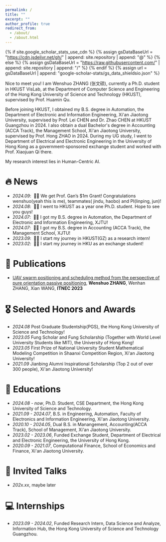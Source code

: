 ```yaml
---
permalink: /
title: ""
excerpt: ""
author_profile: true
redirect_from: 
  - /about/
  - /about.html
---
```


{% if site.google_scholar_stats_use_cdn %}
{% assign gsDataBaseUrl = "https://cdn.jsdelivr.net/gh/" | append: site.repository | append: "@" %}
{% else %}
{% assign gsDataBaseUrl = "https://raw.githubusercontent.com/" | append: site.repository | append: "/" %}
{% endif %}
{% assign url = gsDataBaseUrl | append: "google-scholar-stats/gs_data_shieldsio.json" %}

<span class='anchor' id='about-me'></span>

Nice to meet you! I am Wenshuo ZHANG (张文硕), currently a Ph.D. student in HKUST VisLab, at the Department of Computer Science and Engineering of the Hong Kong University of Science and Technology (HKUST), supervised by Prof. Huamin Qu.       

Before joining HKUST, I obtained my B.S. degree in Automation, the Department of Electronic and Information Engineering, Xi'an Jiaotong University, supervised by Prof. Lei CHEN and Dr. Zhao CHEN at HKUST Guangzhou in 2024. I also obtain a dual Bachelor's degree in Accounting (ACCA Track), the Management School, Xi'an Jiaotong University, supervised by Prof. Hong ZHAO in 2024. During my UG study, I went to Department of Electrical and Electronic Engineering in the University of Hong Kong as a government-sponsored exchange student and worked with Prof. Xiaojuan Qi there.    

My research interest lies in Human-Centric AI. 


# 🔥 News
- *2024.09*: &nbsp;🎉🎉 We get Prof. Gan’s $1m Grant! Congratulations wenshuo(yeah this is me), teammates( jindu, haobo) and PI(linping, jun)!
- *2024.08*: &nbsp;🎉🎉 I went to HKUST as a year one Ph.D. student. Hope to see you guys!
- *2024.07*: &nbsp;🎉🎉 I got my B.S. degree in Automation, the Department of Electronic and Information Engineering, XJTU!
- *2024.07*: &nbsp;🎉🎉 I got my B.S. degree in Accounting (ACCA Track), the Management School, XJTU!
- *2023.09*: &nbsp;🎉🎉 I start my journey in HKUST(GZ) as a research intern!
- *2023.02*: &nbsp;🎉🎉 I start my journey in HKU as an exchange student!

# 📝 Publications 
- [UAV swarm positioning and scheduling method from the perspective of pure orientation passive positioning](https://ieeexplore.ieee.org/document/10082189), **Wenshuo ZHANG**, Wenhan ZHANG, Xian WANG, **ITNEC 2023**

# 🎖 Selected Honors and Awards
- *2024.08* Post Graduate Studentship(PGS), the Hong Kong University of Science and Technology!
- *2023.05* Fung Scholar and Fung Scholarship (Together with World Level University Students like MIT), the University of Hong Kong!
- *2023.05* First Prize of National University Student Mathematical Modeling Competition in Shaanxi Competition Region, Xi'an Jiaotong University!
- *2021.09* Jianbing Alumni Inspirational Scholarship (Top 2 out of over 300 people), Xi'an Jiaotong University!
  
# 📖 Educations
- *2024.08 - now*, Ph.D. Student, CSE Department, the Hong Kong University of Science and Technology. 
- *2021.09 - 2024.07*, B.S. in Engineering, Automation, Faculty of Electronics and Information Engineering, Xi'an Jiaotong University.
- *2020.10 - 2024.05*, Dual B.S. in Manangement, Accounting(ACCA Track), School of Management, Xi'an Jiaotong University.
- *2023.02 - 2023.06*, Funded Exchange Student, Department of Electrical and Electronic Engineering, the University of Hong Kong.
- *2020.09 - 2021.07*, Computational Finance, School of Economics and Finance, Xi'an Jiaotong University.

# 💬 Invited Talks
- *202x.xx*, maybe later

# 💻 Internships
- *2023.09 - 2024.02*, Funded Research Intern, Data Science and Analyze, Information Hub, the Hong Kong University of Science and Technology Guangzhou.
